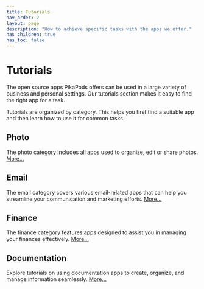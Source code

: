```yaml
---
title: Tutorials
nav_order: 2
layout: page
description: "How to achieve specific tasks with the apps we offer."
has_children: true
has_toc: false
---
```


# Tutorials

The open source apps PikaPods offers can be used in a large variety of business and personal settings. Our tutorials section makes it easy to find the right app for a task.

Tutorials are organized by category. This helps you first find a suitable app and then learn how to use it for common tasks.

## Photo

The photo category includes all apps used to organize, edit or share photos. [More…](photo)

## Email

The email category covers various email-related apps that can help you streamline your communication and marketing efforts. [More…](email)

## Finance

The finance category features apps designed to assist you in managing your finances effectively. [More…](finance)

## Documentation

Explore tutorials on using documentation apps to create, organize, and manage information seamlessly. [More…](documentation)
